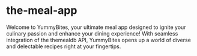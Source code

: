 # the-meal-app
Welcome to YummyBites, your ultimate meal app designed to ignite your culinary passion and enhance your dining experience! With seamless integration of the themealdb API, YummyBites opens up a world of diverse and delectable recipes right at your fingertips.
